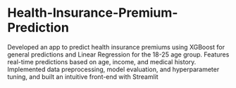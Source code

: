 # Health-Insurance-Premium-Prediction
Developed an app to predict health insurance premiums using XGBoost for general predictions and Linear Regression for the 18-25 age group. Features real-time predictions based on age, income, and medical history. Implemented data preprocessing, model evaluation, and hyperparameter tuning, and built an intuitive front-end with Streamlit
